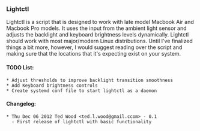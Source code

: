 ### Lightctl
Lightctl is a script that is designed to work with late model Macbook Air and Macbook Pro models. It uses the input from the ambient light sensor and adjusts the backlight and keyboard brightness levels dynamically. Lightctl should work with most major/modern Linux distributions. Until I've finalized things a bit more, however, I would suggest reading over the script and making sure that the locations that it's expecting exist on your system.

#### TODO List:
    * Adjust thresholds to improve backlight transition smoothness
    * Add Keyboard brightness controls
    * Create systemd conf file to start lightctl as a daemon

#### Changelog:
    * Thu Dec 06 2012 Ted Wood <ted.l.wood@gmail.ccom> - 0.1
      - First release of lightctl with basic functionality
